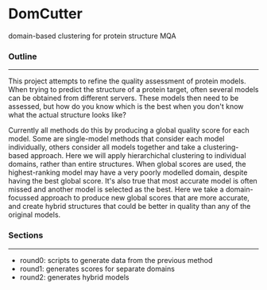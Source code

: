DomCutter
=========

domain-based clustering for protein structure MQA 

### Outline
-----------

This project attempts to refine the quality assessment of protein models. When trying to predict the structure of a protein target, often several models can be obtained from different servers. These models then need to be assessed, but how do you know which is the best when you don't know what the actual structure looks like?

Currently all methods do this by producing a global quality score for each model. Some are single-model methods that consider each model individually, others consider all models together and take a clustering-based approach. Here we will apply hierarchichal clustering to individual domains, rather than entire structures. When global scores are used, the highest-ranking model may have a very poorly modelled domain, despite having the best global score. It's also true that most accurate model is often missed and another model is selected as the best. Here we take a domain-focussed approach to produce new global scores that are more accurate, and create hybrid structures that could be better in quality than any of the original models.

### Sections
------------
- round0: scripts to generate data from the previous method
- round1: generates scores for separate domains
- round2: generates hybrid models
